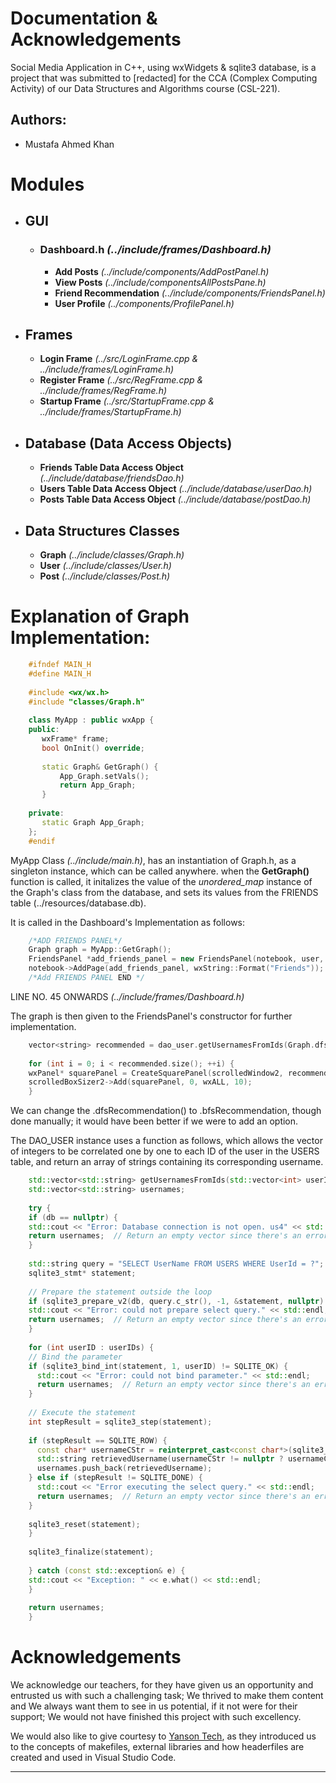 Documentation & Acknowledgements
================================

Social Media Application in C++, using wxWidgets & sqlite3 database, is a project that was submitted to [redacted] for the CCA (Complex Computing Activity) of our Data Structures and Algorithms course (CSL-221).

Authors:
--------

* Mustafa Ahmed Khan

  

Modules
=======

* GUI
    ---
    
    * ### Dashboard.h _(../include/frames/Dashboard.h)_
        
        * **Add Posts** _(../include/components/AddPostPanel.h)_
        * **View Posts** _(../include/componentsAllPostsPane.h)_
        * **Friend Recommendation** _(../include/components/FriendsPanel.h)_
        * **User Profile** _(../components/ProfilePanel.h)_
* Frames
    ------
    
    * **Login Frame** _(../src/LoginFrame.cpp & ../include/frames/LoginFrame.h)_
    * **Register Frame** _(../src/RegFrame.cpp & ../include/frames/RegFrame.h)_
    * **Startup Frame** _(../src/StartupFrame.cpp & ../include/frames/StartupFrame.h)_
* Database (Data Access Objects)
    ------------------------------
    
    * **Friends Table Data Access Object** _(../include/database/friendsDao.h)_
    * **Users Table Data Access Object** _(../include/database/userDao.h)_
    * **Posts Table Data Access Object** _(../include/database/postDao.h)_
* Data Structures Classes
    -----------------------
    
    * **Graph** _(../include/classes/Graph.h)_
    * **User** _(../include/classes/User.h)_
    * **Post** _(../include/classes/Post.h)_  
          
          
        

Explanation of Graph Implementation:
====================================
```cpp
    #ifndef MAIN_H
    #define MAIN_H
    
    #include <wx/wx.h>
    #include "classes/Graph.h"
    
    class MyApp : public wxApp {
    public:
       wxFrame* frame;
       bool OnInit() override;
    
       static Graph& GetGraph() {
           App_Graph.setVals();
           return App_Graph;
       }
    
    private:
       static Graph App_Graph;
    };
    #endif
 ```
    

MyApp Class _(../include/main.h)_, has an instantiation of Graph.h, as a singleton instance, which can be called anywhere. when the **GetGraph()** function is called, it initalizes the value of the _unordered_map_ instance of the Graph's class from the database, and sets its values from the FRIENDS table (../resources/database.db).

It is called in the Dashboard's Implementation as follows:
```cpp
    /*ADD FRIENDS PANEL*/
    Graph graph = MyApp::GetGraph();
    FriendsPanel *add_friends_panel = new FriendsPanel(notebook, user, graph);
    notebook->AddPage(add_friends_panel, wxString::Format("Friends"));
    /*Add FRIENDS PANEL END */
```

LINE NO. 45 ONWARDS _(../include/frames/Dashboard.h)_

The graph is then given to the FriendsPanel's constructor for further implementation.

```cpp
    vector<string> recommended = dao_user.getUsernamesFromIds(Graph.dfsRecommendation(user_.id, 15));
    
    for (int i = 0; i < recommended.size(); ++i) {  
    wxPanel* squarePanel = CreateSquarePanel(scrolledWindow2, recommended[i]);
    scrolledBoxSizer2->Add(squarePanel, 0, wxALL, 10);
    }
```

We can change the .dfsRecommendation() to .bfsRecommendation, though done manually; it would have been better if we were to add an option.

The DAO_USER instance uses a function as follows, which allows the vector of integers to be correlated one by one to each ID of the user in the USERS table, and return an array of strings containing its corresponding username.
```cpp
    std::vector<std::string> getUsernamesFromIds(std::vector<int> userIDs) {
    std::vector<std::string> usernames;
    
    try {
    if (db == nullptr) {
    std::cout << "Error: Database connection is not open. us4" << std::endl;
    return usernames;  // Return an empty vector since there's an error
    }
    
    std::string query = "SELECT UserName FROM USERS WHERE UserId = ?";
    sqlite3_stmt* statement;
    
    // Prepare the statement outside the loop
    if (sqlite3_prepare_v2(db, query.c_str(), -1, &statement, nullptr) != SQLITE_OK) {
    std::cout << "Error: could not prepare select query." << std::endl;
    return usernames;  // Return an empty vector since there's an error
    }
    
    for (int userID : userIDs) {
    // Bind the parameter
    if (sqlite3_bind_int(statement, 1, userID) != SQLITE_OK) {
      std::cout << "Error: could not bind parameter." << std::endl;
      return usernames;  // Return an empty vector since there's an error
    }
    
    // Execute the statement
    int stepResult = sqlite3_step(statement);
    
    if (stepResult == SQLITE_ROW) {
      const char* usernameCStr = reinterpret_cast<const char*>(sqlite3_column_text(statement, 0));
      std::string retrievedUsername(usernameCStr != nullptr ? usernameCStr : "");
      usernames.push_back(retrievedUsername);
    } else if (stepResult != SQLITE_DONE) {
      std::cout << "Error executing the select query." << std::endl;
      return usernames;  // Return an empty vector since there's an error
    }
    
    sqlite3_reset(statement);
    }
    
    sqlite3_finalize(statement);
    
    } catch (const std::exception& e) {
    std::cout << "Exception: " << e.what() << std::endl;
    }
    
    return usernames;
    }
```  

Acknowledgements
================

We acknowledge our teachers, for they have given us an opportunity and entrusted us with such a challenging task; We thrived to make them content and We always want them to see in us potential, if it not were for their support; We would not have finished this project with such excellency.

We would also like to give courtesy to [Yanson Tech](https://youtu.be/tHMGA0jIl3Y?si=SAqZZxF3-pNXq1JR), as they introduced us to the concepts of makefiles, external libraries and how headerfiles are created and used in Visual Studio Code.

* * *

